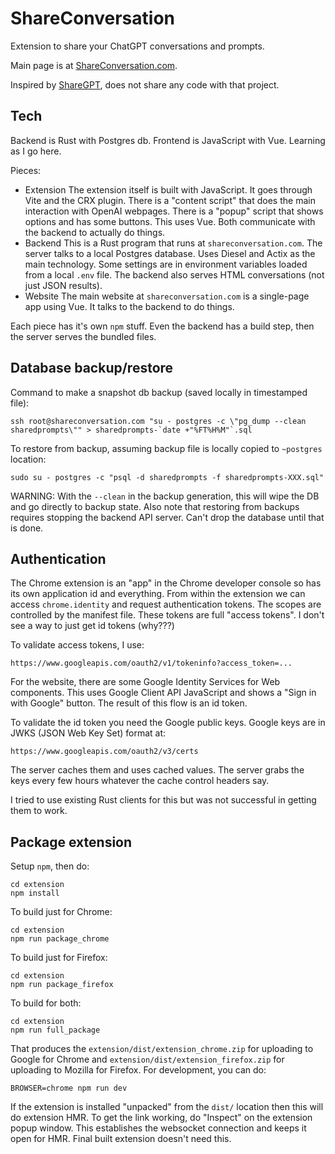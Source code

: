 # ShareConversation

Extension to share your ChatGPT conversations and prompts.

Main page is at [ShareConversation.com](https://shareconversation.com/).

Inspired by [ShareGPT](https://github.com/domeccleston/sharegpt), does not share
any code with that project.

## Tech

Backend is Rust with Postgres db. Frontend is JavaScript with Vue. Learning as I go here.

Pieces:
* Extension
    The extension itself is built with JavaScript. It goes through Vite and the CRX plugin. There is
    a "content script" that does the main interaction with OpenAI webpages. There is a "popup" script
    that shows options and has some buttons. This uses Vue. Both communicate with the backend to actually
    do things.
* Backend
    This is a Rust program that runs at `shareconversation.com`. The server talks to a local Postgres database.
    Uses Diesel and Actix as the main technology. Some settings are in environment variables loaded from
    a local `.env` file. The backend also serves HTML conversations (not just JSON results).
* Website
    The main website at `shareconversation.com` is a single-page app using Vue. It talks to the backend
    to do things.

Each piece has it's own `npm` stuff. Even the backend has a build step, then the server serves the bundled
files.

## Database backup/restore

Command to make a snapshot db backup (saved locally in timestamped file):

    ssh root@shareconversation.com "su - postgres -c \"pg_dump --clean sharedprompts\"" > sharedprompts-`date +"%FT%H%M"`.sql

To restore from backup, assuming backup file is locally copied to `~postgres`
location:

    sudo su - postgres -c "psql -d sharedprompts -f sharedprompts-XXX.sql"

WARNING: With the `--clean` in the backup generation, this will wipe the DB and
go directly to backup state. Also note that restoring from backups requires
stopping the backend API server. Can't drop the database until that is done.

## Authentication

The Chrome extension is an "app" in the Chrome developer console so has its own
application id and everything. From within the extension we can access
`chrome.identity` and request authentication tokens. The scopes are controlled
by the manifest file. These tokens are full "access tokens". I don't see a way
to just get id tokens (why???)

To validate access tokens, I use:

    https://www.googleapis.com/oauth2/v1/tokeninfo?access_token=...

For the website, there are some Google Identity Services for Web components.
This uses Google Client API JavaScript and shows a "Sign in with Google" button.
The result of this flow is an id token.

To validate the id token you need the Google public keys. Google keys are in
JWKS (JSON Web Key Set) format at:

    https://www.googleapis.com/oauth2/v3/certs

The server caches them and uses cached values. The server grabs the keys every
few hours whatever the cache control headers say.

I tried to use existing Rust clients for this but was not successful in getting
them to work.

## Package extension

Setup `npm`, then do:

    cd extension
    npm install

To build just for Chrome:

    cd extension
    npm run package_chrome

To build just for Firefox:

    cd extension
    npm run package_firefox

To build for both:

    cd extension
    npm run full_package

That produces the `extension/dist/extension_chrome.zip` for uploading to Google
for Chrome and `extension/dist/extension_firefox.zip` for uploading to Mozilla
for Firefox. For development, you can do:

    BROWSER=chrome npm run dev

If the extension is installed "unpacked" from the `dist/` location then this will do
extension HMR. To get the link working, do "Inspect" on the extension popup window.
This establishes the websocket connection and keeps it open for HMR. Final built
extension doesn't need this.
